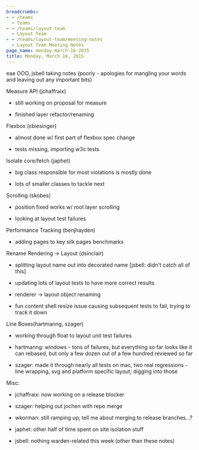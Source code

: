 ```yaml
---
breadcrumbs:
- - /teams
  - Teams
- - /teams/layout-team
  - Layout Team
- - /teams/layout-team/meeting-notes
  - Layout Team Meeting Notes
page_name: monday-march-16-2015
title: Monday, March 16, 2015
---
```


eae OOO, jsbell taking notes (poorly - apologies for mangling your words and
leaving out any important bits)

Measure API (jchaffraix)

- still working on proposal for measure

- finished layer refactor/renaming

Flexbox (cbiesinger)

- almost done w/ first part of flexbox spec change

- tests missing, importing w3c tests

Isolate core/fetch (japhet)

- big class responsible for most violations is mostly done

- lots of smaller classes to tackle next

Scrolling (skobes)

- position fixed works w/ root layer scrolling

- looking at layout test failures

Performance Tracking (benjhayden)

- adding pages to key silk pages benchmarks

Rename Rendering -&gt; Layout (dsinclair)

- splitting layout name out into decorated name \[jsbell: didn't catch all of
this\]

- updating lots of layout tests to have more correct results

- renderer -&gt; layout object renaming

- fun content shell resize issue causing subsequent tests to fail, trying to
track it down

Line Boxes(hartmanng, szager)

- working through float to layout unit test failures

- hartmanng: windows - tons of failures, but everything so far looks like it can
rebased, but only a few dozen out of a few hundred reviewed so far

- szager: made it through nearly all tests on mac, two real regressions - line
wrapping, svg and platform specific layout; digging into those

Misc:

- jchaffraix: now working on a release blocker

- szager: helping out jochen with repo merge

- wkorman: still ramping up; tell me about merging to release branches...?

- japhet: other half of time spent on site isolation stuff

- jsbell: nothing warden-related this week (other than these notes)
